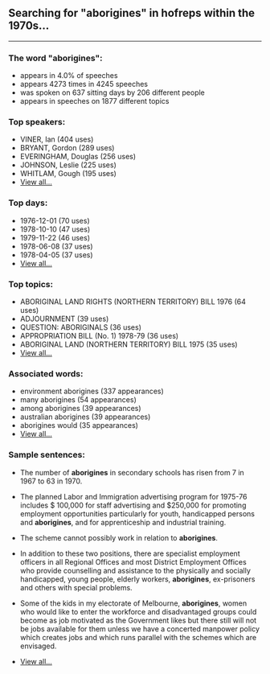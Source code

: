 
## Searching for "aborigines" in hofreps within the 1970s...

----

### The word "aborigines":

* appears in 4.0% of speeches
* appears 4273 times in 4245 speeches
* was spoken on 637 sitting days by 206 different people
* appears in speeches on 1877 different topics

### Top speakers:

* VINER, Ian (404 uses)
* BRYANT, Gordon (289 uses)
* EVERINGHAM, Douglas (256 uses)
* JOHNSON, Leslie (225 uses)
* WHITLAM, Gough (195 uses)
* [View all...](speakers.md)


### Top days:

* 1976-12-01 (70 uses)
* 1978-10-10 (47 uses)
* 1979-11-22 (46 uses)
* 1978-06-08 (37 uses)
* 1978-04-05 (37 uses)
* [View all...](days.md)


### Top topics:

* ABORIGINAL LAND RIGHTS (NORTHERN TERRITORY) BILL 1976 (64 uses)
* ADJOURNMENT (39 uses)
* QUESTION: ABORIGINALS (36 uses)
* APPROPRIATION BILL (No. 1) 1978-79 (36 uses)
* ABORIGINAL LAND (NORTHERN TERRITORY) BILL 1975 (35 uses)
* [View all...](topics.md)


### Associated words:

* environment aborigines (337 appearances)
* many aborigines (54 appearances)
* among aborigines (39 appearances)
* australian aborigines (39 appearances)
* aborigines would (35 appearances)
* [View all...](collocations.md)


### Sample sentences:

* The number of **aborigines** in secondary schools has risen from 7 in 1967 to 63 in 1970.

* The planned Labor and Immigration advertising program for 1975-76 includes $ 100,000 for staff advertising and $250,000 for promoting employment opportunities particularly for youth, handicapped persons and **aborigines**, and for apprenticeship and industrial training.

* The scheme cannot possibly work in relation to **aborigines**.

* In addition to these two positions, there are specialist employment officers in all Regional Offices and most District Employment Offices who provide counselling and assistance to the physically and socially handicapped, young people, elderly workers, **aborigines**, ex-prisoners and others with special problems.

* Some of the kids in my electorate of Melbourne, **aborigines**, women who would like to enter the workforce and disadvantaged groups could become as job motivated as the Government likes but there still will not be jobs available for them unless we have a concerted manpower policy which creates jobs and which runs parallel with the schemes which are envisaged.

* [View all...](contexts.md)
